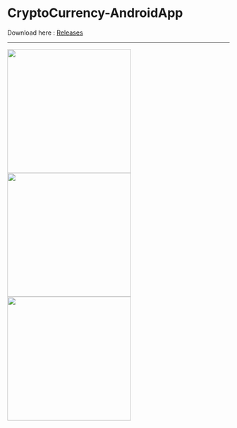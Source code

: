 # CryptoCurrency-AndroidApp

Download here : <a href="https://github.com/jonny22094/CryptoCurrency-AndroidApp/releases">Releases</a>

--------------

<div display="flex" align-items="center">
<img src="https://i.imgur.com/9zOi5SI.png" width="280" height="auto" />
<img src="https://i.imgur.com/XnqkGQe.png" width="280" height="auto" />
<img src="https://i.imgur.com/i9IwJJ9.png" width="280" height="auto" />
</div>
